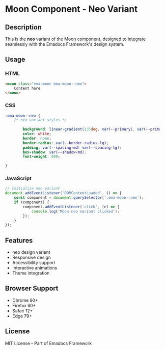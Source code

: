 # Moon Component - Neo Variant

## Description
This is the **neo** variant of the Moon component, designed to integrate seamlessly with the Emadocs Framework's design system.

## Usage

### HTML
```html
<moon class="ema-moon ema-moon--neo">
    Content here
</moon>
```

### CSS
```css
.ema-moon--neo {
    /* neo variant styles */
    
        background: linear-gradient(135deg, var(--primary), var(--primary-dark));
        color: white;
        border: none;
        border-radius: var(--border-radius-lg);
        padding: var(--spacing-md) var(--spacing-lg);
        box-shadow: var(--shadow-md);
        font-weight: 600;
    
}
```

### JavaScript
```javascript
// Initialize neo variant
document.addEventListener('DOMContentLoaded', () => {
    const component = document.querySelector('.ema-moon--neo');
    if (component) {
        component.addEventListener('click', (e) => {
            console.log('Moon neo variant clicked');
        });
    }
});
```

## Features
- neo design variant
- Responsive design
- Accessibility support
- Interactive animations
- Theme integration

## Browser Support
- Chrome 60+
- Firefox 60+
- Safari 12+
- Edge 79+

## License
MIT License - Part of Emadocs Framework
